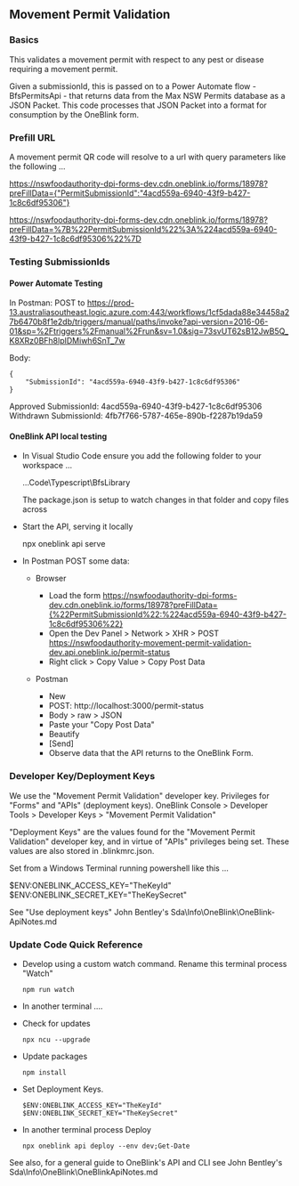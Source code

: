 ## Movement Permit Validation

### Basics

This validates a movement permit with respect to any pest or disease requiring a movement permit. 

Given a submissionId, this is passed on to a Power Automate flow - BfsPermitsApi - that returns data from the Max NSW Permits database as a JSON Packet. This code processes that JSON Packet into a format for consumption by the OneBlink form.

### Prefill URL

A movement permit QR code will resolve to a url with query parameters like the following ...

https://nswfoodauthority-dpi-forms-dev.cdn.oneblink.io/forms/18978?preFillData={"PermitSubmissionId":"4acd559a-6940-43f9-b427-1c8c6df95306"}

https://nswfoodauthority-dpi-forms-dev.cdn.oneblink.io/forms/18978?preFillData=%7B%22PermitSubmissionId%22%3A%224acd559a-6940-43f9-b427-1c8c6df95306%22%7D


### Testing SubmissionIds

#### Power Automate Testing

In Postman:
POST to
https://prod-13.australiasoutheast.logic.azure.com:443/workflows/1cf5dada88e34458a27b6470b8f1e2db/triggers/manual/paths/invoke?api-version=2016-06-01&sp=%2Ftriggers%2Fmanual%2Frun&sv=1.0&sig=73svUT62sB12JwB5Q_K8XRz0BFh8lpIDMiwh6SnT_7w

Body:

    {
        "SubmissionId": "4acd559a-6940-43f9-b427-1c8c6df95306"
    }

Approved  SubmissionId: 4acd559a-6940-43f9-b427-1c8c6df95306
Withdrawn SubmissionId: 4fb7f766-5787-465e-890b-f2287b19da59

#### OneBlink API local testing

* In Visual Studio Code ensure you add the following folder to your workspace ...

    ...Code\Typescript\BfsLibrary

    The package.json is setup to watch changes in that folder and copy files across

* Start the API, serving it locally

    npx oneblink api serve

* In Postman POST some data:

  + Browser
    - Load the form https://nswfoodauthority-dpi-forms-dev.cdn.oneblink.io/forms/18978?preFillData={%22PermitSubmissionId%22:%224acd559a-6940-43f9-b427-1c8c6df95306%22}
    - Open the Dev Panel > Network > XHR >  POST https://nswfoodauthority-movement-permit-validation-dev.api.oneblink.io/permit-status
    - Right click > Copy Value > Copy Post Data
  
  + Postman
    - New 
    - POST: http://localhost:3000/permit-status
    - Body > raw > JSON
    - Paste your "Copy Post Data"
    - Beautify
    - [Send]
    - Observe data that the API returns to the OneBlink Form.

### Developer Key/Deployment Keys

We use the "Movement Permit Validation" developer key. Privileges for "Forms" and "APIs" (deployment keys). OneBlink Console > Developer Tools > Developer Keys > "Movement Permit Validation"

"Deployment Keys" are the values found for the "Movement Permit Validation" developer key, and in virtue of "APIs" privileges being set. These values are also stored in .blinkmrc.json.

Set from a Windows Terminal running powershell like this ...

$ENV:ONEBLINK_ACCESS_KEY="TheKeyId"
$ENV:ONEBLINK_SECRET_KEY="TheKeySecret"

See "Use deployment keys" John Bentley's Sda\Info\OneBlink\OneBlink-ApiNotes.md

### Update Code Quick Reference

* Develop using a custom watch command. Rename this terminal process "Watch"

      npm run watch

* In another terminal ....

* Check for updates

      npx ncu --upgrade

* Update packages

      npm install

* Set Deployment Keys.

      $ENV:ONEBLINK_ACCESS_KEY="TheKeyId"
      $ENV:ONEBLINK_SECRET_KEY="TheKeySecret"      

* In another terminal process Deploy

      npx oneblink api deploy --env dev;Get-Date

See also, for a general guide to OneBlink's API and CLI see John Bentley's Sda\Info\OneBlink\OneBlinkApiNotes.md